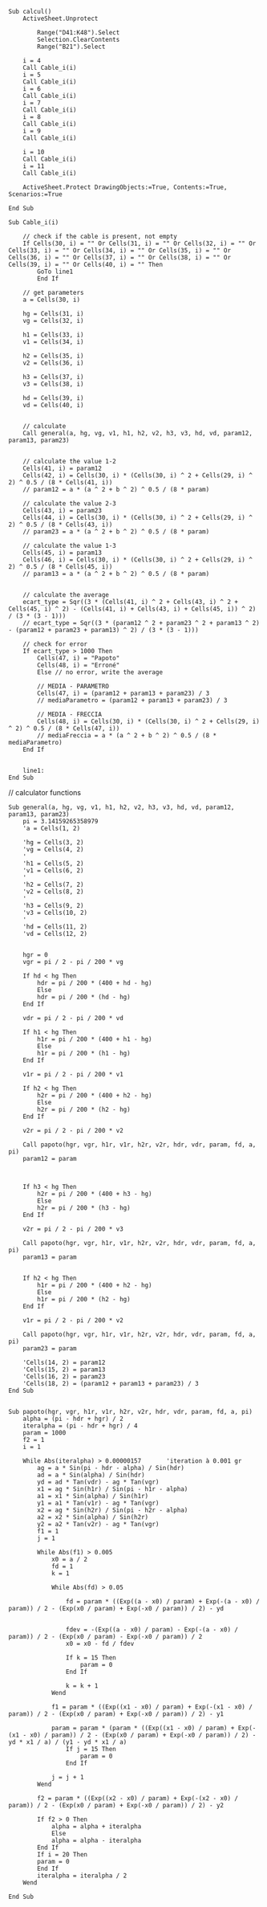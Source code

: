     
    Sub calcul()
        ActiveSheet.Unprotect
            
            Range("D41:K48").Select
            Selection.ClearContents
            Range("B21").Select
            
        i = 4
        Call Cable_i(i)
        i = 5
        Call Cable_i(i)
        i = 6
        Call Cable_i(i)
        i = 7
        Call Cable_i(i)
        i = 8
        Call Cable_i(i)
        i = 9
        Call Cable_i(i)

        i = 10
        Call Cable_i(i)
        i = 11
        Call Cable_i(i)

        ActiveSheet.Protect DrawingObjects:=True, Contents:=True, Scenarios:=True

    End Sub

    Sub Cable_i(i)

        // check if the cable is present, not empty
        If Cells(30, i) = "" Or Cells(31, i) = "" Or Cells(32, i) = "" Or Cells(33, i) = "" Or Cells(34, i) = "" Or Cells(35, i) = "" Or Cells(36, i) = "" Or Cells(37, i) = "" Or Cells(38, i) = "" Or Cells(39, i) = "" Or Cells(40, i) = "" Then
            GoTo line1
            End If

        // get parameters   
        a = Cells(30, i)

        hg = Cells(31, i)
        vg = Cells(32, i)

        h1 = Cells(33, i)
        v1 = Cells(34, i)

        h2 = Cells(35, i)
        v2 = Cells(36, i)

        h3 = Cells(37, i)
        v3 = Cells(38, i)

        hd = Cells(39, i)
        vd = Cells(40, i)


        // calculate
        Call general(a, hg, vg, v1, h1, h2, v2, h3, v3, hd, vd, param12, param13, param23)


        // calculate the value 1-2
        Cells(41, i) = param12
        Cells(42, i) = Cells(30, i) * (Cells(30, i) ^ 2 + Cells(29, i) ^ 2) ^ 0.5 / (8 * Cells(41, i))
        // param12 = a * (a ^ 2 + b ^ 2) ^ 0.5 / (8 * param)

        // calculate the value 2-3
        Cells(43, i) = param23
        Cells(44, i) = Cells(30, i) * (Cells(30, i) ^ 2 + Cells(29, i) ^ 2) ^ 0.5 / (8 * Cells(43, i))
        // param23 = a * (a ^ 2 + b ^ 2) ^ 0.5 / (8 * param)

        // calculate the value 1-3
        Cells(45, i) = param13
        Cells(46, i) = Cells(30, i) * (Cells(30, i) ^ 2 + Cells(29, i) ^ 2) ^ 0.5 / (8 * Cells(45, i))
        // param13 = a * (a ^ 2 + b ^ 2) ^ 0.5 / (8 * param)

        
        // calculate the average
        ecart_type = Sqr((3 * (Cells(41, i) ^ 2 + Cells(43, i) ^ 2 + Cells(45, i) ^ 2) - (Cells(41, i) + Cells(43, i) + Cells(45, i)) ^ 2) / (3 * (3 - 1)))
        // ecart_type = Sqr((3 * (param12 ^ 2 + param23 ^ 2 + param13 ^ 2) - (param12 + param23 + param13) ^ 2) / (3 * (3 - 1)))

        // check for error
        If ecart_type > 1000 Then
            Cells(47, i) = "Papoto"
            Cells(48, i) = "Erroné"
            Else // no error, write the average
            
            // MEDIA - PARAMETRO
            Cells(47, i) = (param12 + param13 + param23) / 3
            // mediaParametro = (param12 + param13 + param23) / 3
            
            // MEDIA - FRECCIA
            Cells(48, i) = Cells(30, i) * (Cells(30, i) ^ 2 + Cells(29, i) ^ 2) ^ 0.5 / (8 * Cells(47, i))
            // mediaFreccia = a * (a ^ 2 + b ^ 2) ^ 0.5 / (8 * mediaParametro)
        End If


        line1:
    End Sub


// calculator functions


    Sub general(a, hg, vg, v1, h1, h2, v2, h3, v3, hd, vd, param12, param13, param23)
        pi = 3.14159265358979
        'a = Cells(1, 2)

        'hg = Cells(3, 2)
        'vg = Cells(4, 2)
        '
        'h1 = Cells(5, 2)
        'v1 = Cells(6, 2)
        '
        'h2 = Cells(7, 2)
        'v2 = Cells(8, 2)
        '
        'h3 = Cells(9, 2)
        'v3 = Cells(10, 2)
        '
        'hd = Cells(11, 2)
        'vd = Cells(12, 2)


        hgr = 0
        vgr = pi / 2 - pi / 200 * vg

        If hd < hg Then
            hdr = pi / 200 * (400 + hd - hg)
            Else
            hdr = pi / 200 * (hd - hg)
        End If

        vdr = pi / 2 - pi / 200 * vd

        If h1 < hg Then
            h1r = pi / 200 * (400 + h1 - hg)
            Else
            h1r = pi / 200 * (h1 - hg)
        End If

        v1r = pi / 2 - pi / 200 * v1

        If h2 < hg Then
            h2r = pi / 200 * (400 + h2 - hg)
            Else
            h2r = pi / 200 * (h2 - hg)
        End If

        v2r = pi / 2 - pi / 200 * v2

        Call papoto(hgr, vgr, h1r, v1r, h2r, v2r, hdr, vdr, param, fd, a, pi)
        param12 = param



        If h3 < hg Then
            h2r = pi / 200 * (400 + h3 - hg)
            Else
            h2r = pi / 200 * (h3 - hg)
        End If

        v2r = pi / 2 - pi / 200 * v3

        Call papoto(hgr, vgr, h1r, v1r, h2r, v2r, hdr, vdr, param, fd, a, pi)
        param13 = param


        If h2 < hg Then
            h1r = pi / 200 * (400 + h2 - hg)
            Else
            h1r = pi / 200 * (h2 - hg)
        End If

        v1r = pi / 2 - pi / 200 * v2

        Call papoto(hgr, vgr, h1r, v1r, h2r, v2r, hdr, vdr, param, fd, a, pi)
        param23 = param

        'Cells(14, 2) = param12
        'Cells(15, 2) = param13
        'Cells(16, 2) = param23
        'Cells(18, 2) = (param12 + param13 + param23) / 3
    End Sub


    Sub papoto(hgr, vgr, h1r, v1r, h2r, v2r, hdr, vdr, param, fd, a, pi)
        alpha = (pi - hdr + hgr) / 2
        iteralpha = (pi - hdr + hgr) / 4
        param = 1000
        f2 = 1
        i = 1

        While Abs(iteralpha) > 0.00000157       'iteration à 0.001 gr
            ag = a * Sin(pi - hdr - alpha) / Sin(hdr)
            ad = a * Sin(alpha) / Sin(hdr)
            yd = ad * Tan(vdr) - ag * Tan(vgr)
            x1 = ag * Sin(h1r) / Sin(pi - h1r - alpha)
            a1 = x1 * Sin(alpha) / Sin(h1r)
            y1 = a1 * Tan(v1r) - ag * Tan(vgr)
            x2 = ag * Sin(h2r) / Sin(pi - h2r - alpha)
            a2 = x2 * Sin(alpha) / Sin(h2r)
            y2 = a2 * Tan(v2r) - ag * Tan(vgr)
            f1 = 1
            j = 1
        
            While Abs(f1) > 0.005
                x0 = a / 2
                fd = 1
                k = 1
                
                While Abs(fd) > 0.05
                    
                    fd = param * ((Exp((a - x0) / param) + Exp(-(a - x0) / param)) / 2 - (Exp(x0 / param) + Exp(-x0 / param)) / 2) - yd
                    
                    
                    fdev = -(Exp((a - x0) / param) - Exp(-(a - x0) / param)) / 2 - (Exp(x0 / param) - Exp(-x0 / param)) / 2
                    x0 = x0 - fd / fdev
                
                    If k = 15 Then
                        param = 0
                    End If
                    
                    k = k + 1
                Wend
                    
                f1 = param * ((Exp((x1 - x0) / param) + Exp(-(x1 - x0) / param)) / 2 - (Exp(x0 / param) + Exp(-x0 / param)) / 2) - y1
                    
                param = param * (param * ((Exp((x1 - x0) / param) + Exp(-(x1 - x0) / param)) / 2 - (Exp(x0 / param) + Exp(-x0 / param)) / 2) - yd * x1 / a) / (y1 - yd * x1 / a)
                    If j = 15 Then
                        param = 0
                    End If
                    
                j = j + 1
            Wend
            
            f2 = param * ((Exp((x2 - x0) / param) + Exp(-(x2 - x0) / param)) / 2 - (Exp(x0 / param) + Exp(-x0 / param)) / 2) - y2
            
            If f2 > 0 Then
                alpha = alpha + iteralpha
                Else
                alpha = alpha - iteralpha
            End If
            If i = 20 Then
            param = 0
            End If
            iteralpha = iteralpha / 2
        Wend

    End Sub